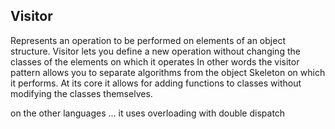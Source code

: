 ## Visitor
Represents an operation to be performed on elements of an
object structure. Visitor lets you define a new operation without
changing the classes of the elements on which it operates
In other words the visitor pattern allows you to separate
algorithms from the object Skeleton on which it performs.
At its core it allows for adding functions to classes
without modifying the classes themselves.

on the other languages ... it uses overloading with double dispatch